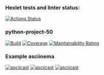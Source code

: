 ### Hexlet tests and linter status:
[![Actions Status](https://github.com/ddanillu/python-project-50/actions/workflows/hexlet-check.yml/badge.svg)](https://github.com/ddanillu/python-project-50/actions)

### python-project-50
[![Build](https://github.com/ddanillu/python-project-50/actions/workflows/pyci.yml/badge.svg)](https://github.com/ddanillu/python-project-50/actions/workflows/pyci.yml)
[![Coverage](https://sonarcloud.io/api/project_badges/measure?project=ddanillu_python-project-50&metric=coverage)](https://sonarcloud.io/summary/new_code?id=ddanillu_python-project-50)
[![Maintainability Rating](https://sonarcloud.io/api/project_badges/measure?project=ddanillu_python-project-50&metric=sqale_rating)](https://sonarcloud.io/summary/new_code?id=ddanillu_python-project-50)

### Example asciinema
[![asciicast](https://asciinema.org/a/f1gk6fiae5JGVojGAPvTHXtQs.svg)](https://asciinema.org/a/f1gk6fiae5JGVojGAPvTHXtQs)
[![asciicast](https://asciinema.org/a/QAdMfQFoJl5DrL1Ha0RSiiwLj.svg)](https://asciinema.org/a/QAdMfQFoJl5DrL1Ha0RSiiwLj)
[![asciicast](https://asciinema.org/a/XgCGkUTGcPoMOM2DR4lj7RW57.svg)](https://asciinema.org/a/XgCGkUTGcPoMOM2DR4lj7RW57)